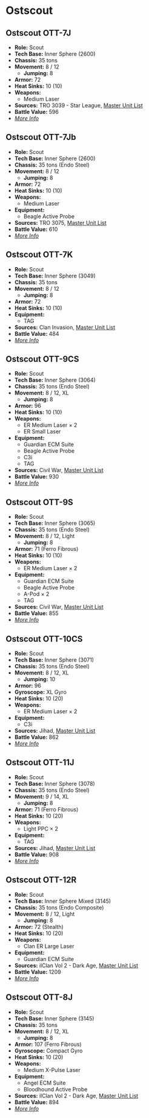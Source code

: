 # Ostscout
## Ostscout OTT-7J
- **Role:** Scout
- **Tech Base:** Inner Sphere (2600)
- **Chassis:** 35 tons
- **Movement:** 8 / 12
  - **Jumping:** 8
- **Armor:** 72
- **Heat Sinks:** 10 (10)
- **Weapons:**
  - Medium Laser
- **Sources:** TRO 3039 - Star League, [Master Unit List](http://masterunitlist.info/Unit/Details/2366/ostscout-ott-7j)
- **Battle Value:** 596
- [*More Info*](ostscout/ostscout_ott-7j.md)

## Ostscout OTT-7Jb
- **Role:** Scout
- **Tech Base:** Inner Sphere (2600)
- **Chassis:** 35 tons (Endo Steel)
- **Movement:** 8 / 12
  - **Jumping:** 8
- **Armor:** 72
- **Heat Sinks:** 10 (10)
- **Weapons:**
  - Medium Laser
- **Equipment:**
  - Beagle Active Probe
- **Sources:** TRO 3075, [Master Unit List](http://masterunitlist.info/Unit/Details/2367/ostscout-ott-7jb)
- **Battle Value:** 610
- [*More Info*](ostscout/ostscout_ott-7jb.md)

## Ostscout OTT-7K
- **Role:** Scout
- **Tech Base:** Inner Sphere (3049)
- **Chassis:** 35 tons
- **Movement:** 8 / 12
  - **Jumping:** 8
- **Armor:** 72
- **Heat Sinks:** 10 (10)
- **Equipment:**
  - TAG
- **Sources:** Clan Invasion, [Master Unit List](http://masterunitlist.info/Unit/Details/2368/ostscout-ott-7k)
- **Battle Value:** 484
- [*More Info*](ostscout/ostscout_ott-7k.md)

## Ostscout OTT-9CS
- **Role:** Scout
- **Tech Base:** Inner Sphere (3064)
- **Chassis:** 35 tons (Endo Steel)
- **Movement:** 8 / 12, XL
  - **Jumping:** 8
- **Armor:** 96
- **Heat Sinks:** 10 (10)
- **Weapons:**
  - ER Medium Laser × 2
  - ER Small Laser
- **Equipment:**
  - Guardian ECM Suite
  - Beagle Active Probe
  - C3i
  - TAG
- **Sources:** Civil War, [Master Unit List](http://masterunitlist.info/Unit/Details/2369/ostscout-ott-9cs)
- **Battle Value:** 930
- [*More Info*](ostscout/ostscout_ott-9cs.md)

## Ostscout OTT-9S
- **Role:** Scout
- **Tech Base:** Inner Sphere (3065)
- **Chassis:** 35 tons (Endo Steel)
- **Movement:** 8 / 12, Light
  - **Jumping:** 8
- **Armor:** 71 (Ferro Fibrous)
- **Heat Sinks:** 10 (10)
- **Weapons:**
  - ER Medium Laser × 2
- **Equipment:**
  - Guardian ECM Suite
  - Beagle Active Probe
  - A-Pod × 2
  - TAG
- **Sources:** Civil War, [Master Unit List](http://masterunitlist.info/Unit/Details/2370/ostscout-ott-9s)
- **Battle Value:** 855
- [*More Info*](ostscout/ostscout_ott-9s.md)

## Ostscout OTT-10CS
- **Role:** Scout
- **Tech Base:** Inner Sphere (3071)
- **Chassis:** 35 tons (Endo Steel)
- **Movement:** 8 / 12, XL
  - **Jumping:** 10
- **Armor:** 96
- **Gyroscope:** XL Gyro
- **Heat Sinks:** 10 (20)
- **Weapons:**
  - ER Medium Laser × 2
- **Equipment:**
  - C3i
- **Sources:** Jihad, [Master Unit List](http://masterunitlist.info/Unit/Details/2364/ostscout-ott-10cs)
- **Battle Value:** 862
- [*More Info*](ostscout/ostscout_ott-10cs.md)

## Ostscout OTT-11J
- **Role:** Scout
- **Tech Base:** Inner Sphere (3078)
- **Chassis:** 35 tons (Endo Steel)
- **Movement:** 9 / 14, XL
  - **Jumping:** 8
- **Armor:** 71 (Ferro Fibrous)
- **Heat Sinks:** 10 (20)
- **Weapons:**
  - Light PPC × 2
- **Equipment:**
  - TAG
- **Sources:** Jihad, [Master Unit List](http://masterunitlist.info/Unit/Details/2365/ostscout-ott-11j)
- **Battle Value:** 908
- [*More Info*](ostscout/ostscout_ott-11j.md)

## Ostscout OTT-12R
- **Role:** Scout
- **Tech Base:** Inner Sphere Mixed (3145)
- **Chassis:** 35 tons (Endo Composite)
- **Movement:** 8 / 12, Light
  - **Jumping:** 8
- **Armor:** 72 (Stealth)
- **Heat Sinks:** 10 (20)
- **Weapons:**
  - Clan ER Large Laser
- **Equipment:**
  - Guardian ECM Suite
- **Sources:** ilClan Vol 2 - Dark Age, [Master Unit List](http://masterunitlist.info/Unit/Details/7452/ostscout-ott-12r)
- **Battle Value:** 1209
- [*More Info*](ostscout/ostscout_ott-12r.md)

## Ostscout OTT-8J
- **Role:** Scout
- **Tech Base:** Inner Sphere (3145)
- **Chassis:** 35 tons
- **Movement:** 8 / 12, XL
  - **Jumping:** 8
- **Armor:** 107 (Ferro Fibrous)
- **Gyroscope:** Compact Gyro
- **Heat Sinks:** 10 (20)
- **Weapons:**
  - Medium X-Pulse Laser
- **Equipment:**
  - Angel ECM Suite
  - Bloodhound Active Probe
- **Sources:** ilClan Vol 2 - Dark Age, [Master Unit List](http://masterunitlist.info/Unit/Details/7451/ostscout-ott-8j)
- **Battle Value:** 894
- [*More Info*](ostscout/ostscout_ott-8j.md)

